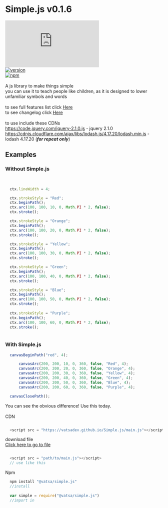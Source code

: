 # Simple.js v0.1.6

[![GitHub license](https://img.shields.io/github/license/VatsaDev/Simple.js)](https://github.com/VatsaDev/Simple.js/blob/main/LICENSE)<br>
[![version](https://img.shields.io/badge/version-0.1.6-blue)](https://github.com/VatsaDev/Simple.js/blob/main/main.js)<br>
[![npm](https://img.shields.io/badge/npm-0.1.6-blue)](https://www.npmjs.com/package/@vatsa/simple.js)<br><br>
A js library to make things simple <br>
you can use it to teach people like children, as it is designed to lower unfamiliar symbols and words
<br>
<br>
to see full features list click [Here](features.md)<br>
to see changelog click [Here](changelog.md)<br><br>
to use include these CDNs <br>
https://code.jquery.com/jquery-2.1.0.js - jquery 2.1.0 <br>
https://cdnjs.cloudflare.com/ajax/libs/lodash.js/4.17.20/lodash.min.js - lodash 4.17.20 (***for repeat only***) <br>
## Examples 
### Without Simple.js 
<br>

```javascript
  ctx.lineWidth = 4;

  ctx.strokeStyle = "Red";
  ctx.beginPath();  
  ctx.arc(100, 100, 10, 0, Math.PI * 2, false);  
  ctx.stroke();

  ctx.strokeStyle = "Orange";
  ctx.beginPath();  
  ctx.arc(100, 100, 20, 0, Math.PI * 2, false);  
  ctx.stroke();

  ctx.strokeStyle = "Yellow";
  ctx.beginPath();  
  ctx.arc(100, 100, 30, 0, Math.PI * 2, false);  
  ctx.stroke();

  ctx.strokeStyle = "Green";
  ctx.beginPath();  
  ctx.arc(100, 100, 40, 0, Math.PI * 2, false);  
  ctx.stroke();

  ctx.strokeStyle = "Blue";
  ctx.beginPath();  
  ctx.arc(100, 100, 50, 0, Math.PI * 2, false);  
  ctx.stroke();
  
  ctx.strokeStyle = "Purple";
  ctx.beginPath();  
  ctx.arc(100, 100, 60, 0, Math.PI * 2, false);  
  ctx.stroke();
  
```
### With Simple.js
```javascript
  canvasBeginPath("red", 4);

      canvasArc(200, 200, 10, 0, 360, false, "Red", 4);
      canvasArc(200, 200, 20, 0, 360, false, "Orange", 4);
      canvasArc(200, 200, 30, 0, 360, false, "Yellow", 4);
      canvasArc(200, 200, 40, 0, 360, false, "Green", 4);
      canvasArc(200, 200, 50, 0, 360, false, "Blue", 4);
      canvasArc(200, 200, 60, 0, 360, false, "Purple", 4);

  canvasClosePath();
```
You can see the obvious difference! Use this today.
<br><br>
CDN
```javascript 

  <script src = "https://vatsadev.github.io/Simple.js/main.js"></script> 

```
download file <br>
<a href="main.js" download>Click here to go to file</a>

```javascript 

  <script src = "path/to/main.js"></script> 
  // use like this
```

Npm 

```javascript 
  npm install "@vatsa/simple.js"
  //install
  
  var simple = require("@vatsa/simple.js")
  //import in
```
